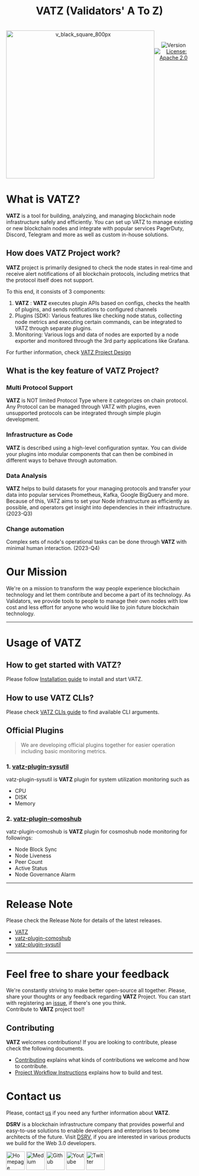<h1 align="center"> VATZ (Validators' A To Z) </h1>  

<br/>  
<div align="center" style="display:flex;">  
  <img width="400" alt="v_black_square_800px" src="https://user-images.githubusercontent.com/63234878/209922215-cccf7b88-de12-42ac-9714-8a5e3f194d7f.png">

  <p> 
    <br>
    <img alt="Version"  src="https://img.shields.io/badge/version-v1.0--beta--rc.1-blue.svg?cacheSeconds=2592000"  />    
    <a href="https://www.apache.org/licenses/LICENSE-2.0"  target="_blank"><img alt="License: Apache 2.0"  src="https://img.shields.io/badge/License-Apache 2.0-yellow.svg" /></a> 
  </p> 
</div> 

# What is VATZ?

**VATZ** is a tool for building, analyzing, and managing blockchain node infrastructure safely and efficiently. You can set up VATZ to manage existing or new blockchain nodes and integrate with popular services PagerDuty, Discord, Telegram and more as well as custom in-house solutions.

## How does **VATZ Project** work?

**VATZ** project is primarily designed to check the node states in real-time and receive alert notifications of all blockchain protocols, including metrics that the protocol itself does not support. 

To this end, it consists of 3 components:

1. **VATZ** : **VATZ** executes plugin APIs based on configs, checks the health of plugins, and sends notifications to configured channels
2. Plugins (SDK): Various features like checking node status, collecting node metrics and executing certain commands, can be integrated to VATZ through separate plugins. 
3. Monitoring: Various logs and data of nodes are exported by a node exporter and monitored through the 3rd party applications like Grafana. 

For further information, check [VATZ Project Design](docs/design.md)


## What is the key feature of **VATZ Project**?

  ### Multi Protocol Support
   **VATZ** is NOT limited Protocol Type where it categorizes on chain protocol. Any Protocol can be managed through VATZ with plugins, even unsupported protocols can be integrated through simple plugin development.
  ### Infrastructure as Code
   **VATZ** is described using a high-level configuration syntax. You can divide your plugins into modular components that can then be combined in different ways to behave through automation.
  ### Data Analysis
   **VATZ** helps to build datasets for your managing protocols and transfer your data into popular services Prometheus, Kafka, Google BigQuery and more. Because of this, VATZ aims to set your Node infrastructure as efficiently as possible, and operators get insight into dependencies in their infrastructure. (2023-Q3)
  ### Change automation
  Complex sets of node's operational tasks can be done through **VATZ** with minimal human interaction. (2023-Q4)


# Our Mission

We're on a mission to transform the way people experience blockchain technology and let them contribute and become a part of its technology.
As Validators, we provide tools to people to manage their own nodes with low cost and less effort for anyone who would like to join future blockchain technology.

--- 
# Usage of VATZ

## How to get started with **VATZ**?
Please follow [Installation guide](docs/installation.md) to install and start VATZ.

## How to use **VATZ** CLIs?
Please check [VATZ CLIs guide](./docs/cli.md) to find available CLI arguments.

## Official Plugins
> We are developing official plugins together for easier operation including basic monitoring metrics.

### 1. [vatz-plugin-sysutil](https://github.com/dsrvlabs/vatz-plugin-sysutil)
vatz-plugin-sysutil is **VATZ** plugin for system utilization monitoring such as 
- CPU
- DISK
- Memory

### 2. [vatz-plugin-comoshub](https://github.com/dsrvlabs/vatz-plugin-cosmoshub)
vatz-plugin-comoshub is **VATZ** plugin for cosmoshub node monitoring for followings:
- Node Block Sync
- Node Liveness
- Peer Count
- Active Status
- Node Governance Alarm

---
# Release Note

Please check the Release Note for details of the latest releases.
- [VATZ](https://github.com/dsrvlabs/vatz/releases)
- [vatz-plugin-comoshub](https://github.com/dsrvlabs/vatz-plugin-cosmoshub/releases)
- [vatz-plugin-sysutil](https://github.com/dsrvlabs/vatz-plugin-sysutil/releases)

---

# Feel free to share your feedback
We're constantly striving to make better open-source all together.
Please, share your thoughts or any feedback regarding **VATZ** Project.
You can start with registering an [issue](https://github.com/dsrvlabs/vatz/issues), if there's one you think. <br>
Contribute to **VATZ** project too!!

## Contributing

**VATZ** welcomes contributions! If you are looking to contribute, please check the following documents.
- [Contributing](docs/contributing.md) explains what kinds of contributions we welcome and how to contribute.
- [Project Workflow Instructions](docs/workflow.md) explains how to build and test.


# Contact us
Please, contact [us](mailto:validator@dsrvlabs.com) if you need any further information about **VATZ**.

**DSRV** is a blockchain infrastructure company that provides powerful and easy-to-use solutions to enable developers and enterprises to become architects of the future. Visit [DSRV](https://www.dsrvlabs.com/), if you are interested in various products we build for the Web 3.0 developers.

[<img alt="Homepage" src="https://user-images.githubusercontent.com/63234878/210315637-2d30efdd-5b9e-463e-8731-571916a6e1e3.svg" width="50" height="50" />](https://www.dsrvlabs.com/)
[<img alt="Medium" src="https://user-images.githubusercontent.com/6308023/176984456-f82c5c67-ebf3-455c-8494-c64ebfd66c58.svg" width="50" height="50" />](https://medium.com/dsrv)
[<img alt="Github" src="https://user-images.githubusercontent.com/6308023/176984452-c73aa188-563a-4b93-8ad8-cd7974770275.svg" width="50" height="50" />](https://github.com/dsrvlabs)
[<img alt="Youtube" src="https://user-images.githubusercontent.com/6308023/176984454-52c20db5-6b8f-4c15-a621-dd4a0052e99f.svg" width="50" height="50" />](https://www.youtube.com/channel/UCWhv8Kd430cEMpEYBPtSPjA/featured)
[<img alt="Twitter" src="https://user-images.githubusercontent.com/6308023/176984455-d48b24a9-1eb4-4c38-b728-2f4a0ccff09b.svg" width="50" height="50" />](https://twitter.com/dsrvlabs)
